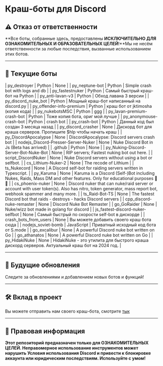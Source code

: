 # Краш-боты для Discord

## ⚠️ Отказ от ответственности

**Все боты, собранные здесь, предоставлены ******ИСКЛЮЧИТЕЛЬНО ДЛЯ ОЗНАКОМИТЕЛЬНЫХ И ОБРАЗОВАТЕЛЬНЫХ ЦЕЛЕЙ******!**Мы не несём ответственности за любые последствия, вызванные использованием этих ботов.

---

## 🔹 Текущие боты

<!-- START_BOTS -->
| py_destroyer | Python | None |
| py_neptune-bot | Python | Simple crash bot with logs and db |
| py_fastestnuker | Python | Cамый быстрый краш-бот на Python |
| py_anti-lavan-v3 | Python | Обход лавана 3 версии |
| py_discord_nuke_bot | Python | Мощный краш-бот написанный на discord.py |
| py_offender-info-premium | Python | краш бот от jktimosha (копия кода) |
| py_nukebotsMSC | Python | ggg |
| py_lavan-premium-crash-bot | Python | Тоже копия бота, ориг мой лучше |
| py_anonymouse-crash-bot | Python | crash bot |
| py_crash-bot | Python | Данный код был создан 3 месяца назад |
| py_discord_crasher | None | Дискорд бот для краша серверов. Пропишите $hlp чтобы начать краш |
| py_DiscordApocalypse | None | DiscordApocalypse: Discord servers crash bot |
| nodejs_Discord-Presser-Server-Nuker | None | Nuke Discord Bot in Js (Beta has arrived) |
| .github | Python | None |
| py_Nuking-Discord-Server-Bot-Nuke-Bot | None | RIP servers; Fastest nuking bot out here. |
| script_DiscordNuker | None | Nuke Discord servers without using a bot or selfbot. |
| cs_Lithium-Nuker-2 | None | The recode of Lithium |
| ts_Nukecord | None | A Discord self-bot for raiding servers written in Typescript. |
| py_Karuma | None | Karuma is a Discord (Self-)Bot including Nukes, Raids, Mass DM and other features. Only for educational purposes 🥱🚀 |
| cs_phoenix-nuker | None | Discord nuker that can nuke/raid server or account with user token(s). Also has nitro, token generator, mass report bot, webhook spammer and many more. |
| ts_Raid-Bot-TS | None | The fastest Discord bot that raids - destroys - hacks Discord servers |
| cpp_discord-nuke-remaster | None | Discord Nuke Bot Remaster |
| go_GoRaider | None | Nuke/wizz bot made in golang for discord |
| js_fastest-discord-nuker-selfbot | None | Самый быстрый по скорости self-bot в дискорде |
| crash_bots_from_users | None | Вы можете добавить своего краш бота сюда |
| nodejs_soviet-bomb | JavaScript | Приватный исходный код бота от S.mode |
| go_excalibur | None | A powerful Discord nuke bot written on Go |
| go_athanatos | None | A powerful Discord nuke bot written on Go |
| py_HidakiNuke | None | HidakiNuke - это утилита для быстрого краша дискорд серверов. Актуальный краш бот на 2024 год. |
<!-- END_BOTS -->

---

## 🔄 Будущие обновления

Следите за обновлениями и добавлением новых ботов и функций!

---

## 🛠️ Вклад в проект

Вы можете отправить нам своего краш-бота, смотрите [тык](https://github.com/crashbots/crash_bots_from_users)

---

## 🔐 Правовая информация

**Этот репозиторий предназначен только для ОЗНАКОМИТЕЛЬНЫХ ЦЕЛЕЙ. Неправомерное использование инструментов может нарушить Условия использования Discord и привести к блокировке аккаунта или юридическим последствиям. Используйте с умом!**
